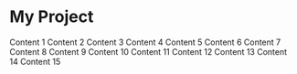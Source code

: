 # My Project
Content 1
Content 2
Content 3
Content 4
Content 5
Content 6
Content 7
Content 8
Content 9
Content 10
Content 11
Content 12
Content 13
Content 14
Content 15

